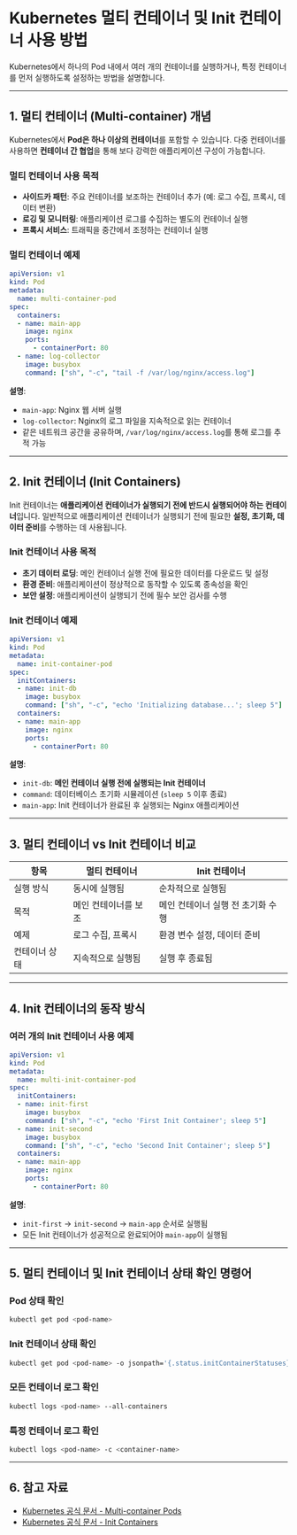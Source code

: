 # Kubernetes 멀티 컨테이너 및 Init 컨테이너 사용 방법

Kubernetes에서 하나의 Pod 내에서 여러 개의 컨테이너를 실행하거나, 특정 컨테이너를 먼저 실행하도록 설정하는 방법을 설명합니다.

---

## 1. 멀티 컨테이너 (Multi-container) 개념

Kubernetes에서 **Pod은 하나 이상의 컨테이너**를 포함할 수 있습니다. 다중 컨테이너를 사용하면 **컨테이너 간 협업**을 통해 보다 강력한 애플리케이션 구성이 가능합니다.

### **멀티 컨테이너 사용 목적**
- **사이드카 패턴**: 주요 컨테이너를 보조하는 컨테이너 추가 (예: 로그 수집, 프록시, 데이터 변환)
- **로깅 및 모니터링**: 애플리케이션 로그를 수집하는 별도의 컨테이너 실행
- **프록시 서비스**: 트래픽을 중간에서 조정하는 컨테이너 실행

### **멀티 컨테이너 예제**
```yaml
apiVersion: v1
kind: Pod
metadata:
  name: multi-container-pod
spec:
  containers:
  - name: main-app
    image: nginx
    ports:
      - containerPort: 80
  - name: log-collector
    image: busybox
    command: ["sh", "-c", "tail -f /var/log/nginx/access.log"]
```
**설명**:
- `main-app`: Nginx 웹 서버 실행
- `log-collector`: Nginx의 로그 파일을 지속적으로 읽는 컨테이너
- 같은 네트워크 공간을 공유하며, `/var/log/nginx/access.log`를 통해 로그를 추적 가능

---

## 2. Init 컨테이너 (Init Containers)

Init 컨테이너는 **애플리케이션 컨테이너가 실행되기 전에 반드시 실행되어야 하는 컨테이너**입니다. 일반적으로 애플리케이션 컨테이너가 실행되기 전에 필요한 **설정, 초기화, 데이터 준비**를 수행하는 데 사용됩니다.

### **Init 컨테이너 사용 목적**
- **초기 데이터 로딩**: 메인 컨테이너 실행 전에 필요한 데이터를 다운로드 및 설정
- **환경 준비**: 애플리케이션이 정상적으로 동작할 수 있도록 종속성을 확인
- **보안 설정**: 애플리케이션이 실행되기 전에 필수 보안 검사를 수행

### **Init 컨테이너 예제**
```yaml
apiVersion: v1
kind: Pod
metadata:
  name: init-container-pod
spec:
  initContainers:
  - name: init-db
    image: busybox
    command: ["sh", "-c", "echo 'Initializing database...'; sleep 5"]
  containers:
  - name: main-app
    image: nginx
    ports:
      - containerPort: 80
```
**설명**:
- `init-db`: **메인 컨테이너 실행 전에 실행되는 Init 컨테이너**
- `command`: 데이터베이스 초기화 시뮬레이션 (`sleep 5` 이후 종료)
- `main-app`: Init 컨테이너가 완료된 후 실행되는 Nginx 애플리케이션

---

## 3. 멀티 컨테이너 vs Init 컨테이너 비교

| 항목 | 멀티 컨테이너 | Init 컨테이너 |
|------|-------------|---------------|
| 실행 방식 | 동시에 실행됨 | 순차적으로 실행됨 |
| 목적 | 메인 컨테이너를 보조 | 메인 컨테이너 실행 전 초기화 수행 |
| 예제 | 로그 수집, 프록시 | 환경 변수 설정, 데이터 준비 |
| 컨테이너 상태 | 지속적으로 실행됨 | 실행 후 종료됨 |

---

## 4. Init 컨테이너의 동작 방식

### **여러 개의 Init 컨테이너 사용 예제**
```yaml
apiVersion: v1
kind: Pod
metadata:
  name: multi-init-container-pod
spec:
  initContainers:
  - name: init-first
    image: busybox
    command: ["sh", "-c", "echo 'First Init Container'; sleep 5"]
  - name: init-second
    image: busybox
    command: ["sh", "-c", "echo 'Second Init Container'; sleep 5"]
  containers:
  - name: main-app
    image: nginx
    ports:
      - containerPort: 80
```
**설명**:
- `init-first` → `init-second` → `main-app` 순서로 실행됨
- 모든 Init 컨테이너가 성공적으로 완료되어야 `main-app`이 실행됨

---

## 5. 멀티 컨테이너 및 Init 컨테이너 상태 확인 명령어

### **Pod 상태 확인**
```sh
kubectl get pod <pod-name>
```

### **Init 컨테이너 상태 확인**
```sh
kubectl get pod <pod-name> -o jsonpath='{.status.initContainerStatuses}'
```

### **모든 컨테이너 로그 확인**
```sh
kubectl logs <pod-name> --all-containers
```

### **특정 컨테이너 로그 확인**
```sh
kubectl logs <pod-name> -c <container-name>
```

---

## 6. 참고 자료
- [Kubernetes 공식 문서 - Multi-container Pods](https://kubernetes.io/docs/concepts/workloads/pods/#using-pods)
- [Kubernetes 공식 문서 - Init Containers](https://kubernetes.io/docs/concepts/workloads/pods/init-containers/)

